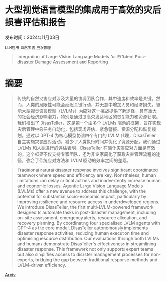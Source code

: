 # 大型视觉语言模型的集成用于高效的灾后损害评估和报告

发布时间：2024年11月03日

`LLM应用` `自然灾害` `应急管理`

> Integration of Large Vision Language Models for Efficient Post-disaster Damage Assessment and Reporting

# 摘要

> 传统的自然灾害应对涉及大量的协调团队合作，其中速度和效率是关键。然而，人类的局限性可能会延迟关键行动，并无意中增加人员和经济损失。智能大型视觉语言模型（LVLMs）为应对这一挑战提供了新途径，具有重大的社会经济影响潜力，特别是通过提高欠发达地区的恢复能力和资源获取。我们推出了 DisasTeller，这是第一个由多个 LVLMs 驱动的框架，旨在实现灾后管理中的任务自动化，包括现场评估、紧急警报、资源分配和恢复规划。通过以 GPT-4 为核心模型协调四个专门的 LVLM 代理，DisasTeller 自主实施灾害应对活动，减少了人类执行时间并优化了资源分配。我们通过 LVLMs 和人类进行的评估表明，DisasTeller 在简化灾害应对方面是有效的。这个框架不仅支持专家团队，还为非专家简化了获取灾害管理流程的途径，弥合了传统应对方法和 LVLM 驱动的效率之间的差距。

> Traditional natural disaster response involves significant coordinated teamwork where speed and efficiency are key. Nonetheless, human limitations can delay critical actions and inadvertently increase human and economic losses. Agentic Large Vision Language Models (LVLMs) offer a new avenue to address this challenge, with the potential for substantial socio-economic impact, particularly by improving resilience and resource access in underdeveloped regions. We introduce DisasTeller, the first multi-LVLM-powered framework designed to automate tasks in post-disaster management, including on-site assessment, emergency alerts, resource allocation, and recovery planning. By coordinating four specialised LVLM agents with GPT-4 as the core model, DisasTeller autonomously implements disaster response activities, reducing human execution time and optimising resource distribution. Our evaluations through both LVLMs and humans demonstrate DisasTeller's effectiveness in streamlining disaster response. This framework not only supports expert teams but also simplifies access to disaster management processes for non-experts, bridging the gap between traditional response methods and LVLM-driven efficiency.

[Arxiv](https://arxiv.org/abs/2411.01511)
